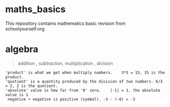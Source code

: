 # maths_basics

This repository contains mathematics basic revision from schoolyourself.org 


# algebra

> addition , subtraction, multiplication , division

    'product' is what we get when multiply numbers.    3*5 = 15, 15 is the product.
    'quotient' is a quantity produced by the division of two numbers. 6/3 = 2, 2 is the quotient.
    'absolute' value is how far from '0' zero.    |-1| = 1, the absolute value is 1
     negative + negative is positive (symbol). -3 - (-6) = -3 

